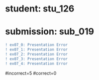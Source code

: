 # student: stu_126
# submission: sub_019

```diff
! ex07_0: Presentation Error
! ex07_1: Presentation Error
! ex07_2: Presentation Error
! ex07_3: Presentation Error
! ex07_4: Presentation Error
```
#incorrect=5
#correct=0
